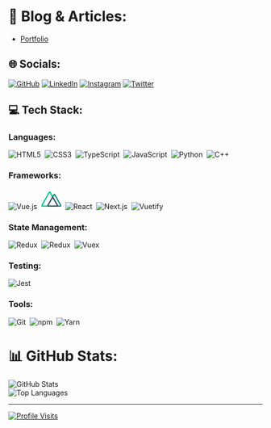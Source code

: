 # 📝 Blog & Articles:
- [Portfolio](https://rezansrv.pages.dev/)

## 🌐 Socials:
[![GitHub](https://img.shields.io/badge/GitHub-%23181717.svg?logo=github&logoColor=white)](https://github.com/Rezansrv) [![LinkedIn](https://img.shields.io/badge/LinkedIn-%230077B5.svg?logo=linkedin&logoColor=white)](https://www.linkedin.com/in/reza-naserivand/) [![Instagram](https://img.shields.io/badge/Instagram-%23E4405F.svg?logo=instagram&logoColor=white)](https://www.instagram.com/rezansrv/) [![Twitter](https://img.shields.io/badge/Twitter-%231DA1F2.svg?logo=Twitter&logoColor=white)](https://twitter.com/Rezansrv)

## 💻 Tech Stack:

<div align="left">
<h3>Languages:</h3>
<p> 
  <img src='https://cdn.jsdelivr.net/gh/devicons/devicon/icons/html5/html5-original-wordmark.svg' alt="HTML5" width="40" height="40"/>&nbsp;
  <img src='https://cdn.jsdelivr.net/gh/devicons/devicon/icons/css3/css3-original-wordmark.svg' alt="CSS3" width="40" height="40"/>&nbsp;
  <img src='https://cdn.jsdelivr.net/gh/devicons/devicon/icons/typescript/typescript-original.svg' alt="TypeScript" width="40" height="40"/>&nbsp;
  <img src='https://cdn.jsdelivr.net/gh/devicons/devicon/icons/javascript/javascript-original.svg' alt="JavaScript" width="40" height="40"/>&nbsp;
  <img src='https://cdn.jsdelivr.net/gh/devicons/devicon/icons/python/python-original.svg' alt="Python" width="40" height="40"/>&nbsp;
  <img src='https://cdn.jsdelivr.net/gh/devicons/devicon/icons/cplusplus/cplusplus-original.svg' alt="C++" width="40" height="40"/>&nbsp;
</p>

  <h3>Frameworks:</h3>
  <p>
    <img src='https://cdn.jsdelivr.net/gh/devicons/devicon/icons/vuejs/vuejs-original-wordmark.svg' alt="Vue.js" width="40" height="40"/>&nbsp;
      <img src='https://raw.githubusercontent.com/devicons/devicon/v2.15.1/icons/nuxtjs/nuxtjs-original.svg' alt="Nuxt.js" width="40" height="40"/>&nbsp;
    <img src='https://cdn.jsdelivr.net/gh/devicons/devicon/icons/react/react-original-wordmark.svg' alt="React" width="40" height="40"/>&nbsp;
     <img src='https://cdn.jsdelivr.net/gh/devicons/devicon/icons/nextjs/nextjs-original-wordmark.svg' alt="Next.js" width="40" height="40"/>&nbsp;
   <img src='https://cdn.jsdelivr.net/gh/devicons/devicon/icons/vuetify/vuetify-original.svg' alt="Vuetify" width="40" height="40"/>&nbsp;
  </p>
<h3>State Management:</h3>
<p>
  <img src='https://cdn.jsdelivr.net/gh/devicons/devicon/icons/redux/redux-original.svg' alt="Redux" width="40" height="40"/>&nbsp;
  <img src='data:image/svg+xml;base64,PHN2ZyB4bWxucz0iaHR0cDovL3d3dy53My5vcmcvMjAwMC9zdmciIHdpZHRoPSIxMjgiIGhlaWdodD0iMTI4Ij4KPGRlZnM+Cjxnb3YgZmlsbD0iIzQxQjg4MyI+CiAgPG
  JlYWNoZSBmaWxsPSIjNDFCODgzIiBkYXRhLXR5cGU9ImJlY29tZiIgZGF0YS1pZD0iUmVk
  dXgiIHN0eWxlPSJtYXJnaW46IDA7IiAvPjwvZz4KPC9zdmc+Cg==' alt="Redux" width="40" height="40" />&nbsp;
  <img src='data:image/svg+xml;base64,PHN2ZyB4bWxucz0iaHR0cDovL3d3dy53My5vcmcvMjAwMC9zdmciIHdpZHRoPSIxMjgiIGhlaWdodD0iMTI4Ij4KPGRlZnM+Cjxnb3YgZmlsbD0iIzQxQjg4MyI+CiAgPGJlYWNoZSBmaWxsPSIjNDFCODgzIiBkYXRhLXR5cGU9ImJlY29tZiIgZGF0YS1pZD0iVmV4dCIgc3R5bGU9ImZpbGw6cmVkYXg7IiAvPjwvZz4KPC9zdmc+Cg==' alt="Vuex" width="40" height="40" />&nbsp;
</p>



  <h3>Testing:</h3>
  <p>
    <img src='https://cdn.jsdelivr.net/gh/devicons/devicon/icons/jest/jest-plain.svg' alt="Jest" width="40" height="40"/>&nbsp;
  </p>
  <h3>Tools:</h3>
  <p>
    <img src='https://cdn.jsdelivr.net/gh/devicons/devicon/icons/git/git-original-wordmark.svg' alt="Git" width="40" height="40"/>&nbsp;
    <img src='https://cdn.jsdelivr.net/gh/devicons/devicon/icons/npm/npm-original-wordmark.svg' alt="npm" width="40" height="40"/>&nbsp;
    <img src='https://cdn.jsdelivr.net/gh/devicons/devicon/icons/yarn/yarn-original-wordmark.svg' alt="Yarn" width="40" height="40"/>&nbsp;
    <!-- Add your other tools here -->
  </p>
</div>

# 📊 GitHub Stats:
![GitHub Stats](https://github-readme-stats.vercel.app/api?username=Rezansrv&theme=algolia&hide_border=false&include_all_commits=false&count_private=false)<br/>
![Top Languages](https://github-readme-stats.vercel.app/api/top-langs/?username=Rezansrv&theme=algolia&hide_border=false&include_all_commits=false&count_private=false&layout=compact)



---

[![Profile Visits](https://visitcount.itsvg.in/api?id=Rezansrv&icon=0&color=0)](https://visitcount.itsvg.in)

<!-- Proudly created with GPRM (https://gprm.itsvg.in) -->
